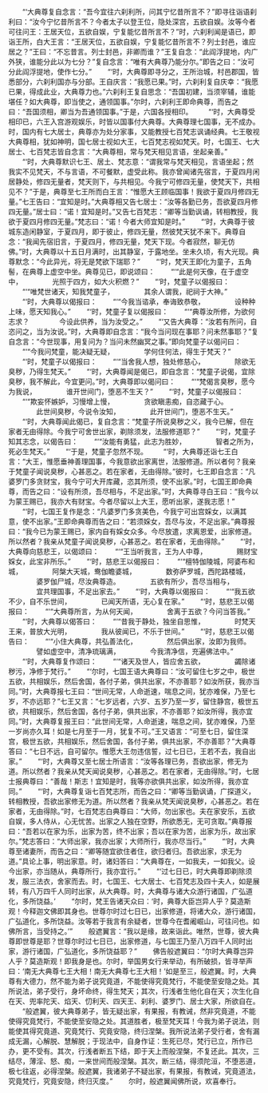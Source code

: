<!-- { "loadSidebar": true } -->
　　“‘大典尊复自念言：“吾今宜往六刹利所，问其宁忆昔所言不？”即寻往诣语刹利曰：“汝今宁忆昔所言不？今者太子以登王位，隐处深宫，五欲自娱。汝等今者可往问王：王居天位，五欲自娱，宁复能忆昔所言不？”时，六刹利闻是语已，即诣王所，白大王言：“王居天位，五欲自娱，宁复能忆昔所言不？列士封邑，谁应居之？”王曰：“不忘昔言。列士封邑，非卿而谁？”王复自念：“此阎浮提地，内广外狭，谁能分此以为七分？”复自念言：“唯有大典尊乃能分尔。”即告之曰：“汝可分此阎浮提地，使作七分。”
　　“‘时，大典尊即寻分之，王所治城，村邑郡国，皆悉部分，六刹利国亦与分部。王自庆言：“我愿已果。”时，六刹利复自庆幸：“我愿已果，得成此业，大典尊力也。”六刹利王复自思念：“吾国初建，当须宰辅，谁能堪任？如大典尊，即当使之，通领国事。”尔时，六刹利王即命典尊，而告之曰：“吾国须相，卿当为吾通领国事。”于是，六国各授相印。
　　“‘时，大典尊受相印已，六王入宫游观娱乐，时皆以国事付大典尊。大典尊理七国事，无不成办。时，国内有七大居士，典尊亦为处分家事，又能教授七百梵志讽诵经典。七王敬视大典尊相，犹如神明，国七居士视如大王，七百梵志视如梵天。时，七国王、七大居士、七百梵志皆自念言：“大典尊相，常与梵天相见言语，坐起亲善。”
　　“‘时，大典尊默识七王、居土、梵志意：“谓我常与梵天相见，言语坐起；然我实不见梵天，不与言语，不可餐默，虚受此称。我亦曾闻诸先宿言，于夏四月闲居静处，修四无量者，梵天则下，与共相见。今我宁可修四无量，使梵天下，共相见不？”于是，典尊至七王所而白王言：“惟愿大王顾临国事！我欲于夏四月修四无量。”七王告曰：“宜知是时。”大典尊相又告七居士：“汝等各勤已务，吾欲夏四月修四无量。”居士曰：“诺！宜知是时。”又告七百梵志：“卿等当勤讽诵，转相教授，我欲于夏四月修四无量。”梵志曰：“诺！今者大师宜知是时。”
　　“‘时，大典尊于彼城东造闲静室，于夏四月，即于彼止，修四无量，然彼梵天犹不来下。典尊自念：“我闻先宿旧言，于夏四月，修四无量，梵天下现。今者寂然，聊无仿佛。”时，大典尊以十五日月满时，出其静室，于露地坐。坐未久顷，有大光现。典尊默念：“今此异光，将无是梵欲下瑞耶？”
　　“‘时，梵天王即化为童子，五角髻，在典尊上虚空中坐。典尊见已，即说颂曰：
　　“‘“此是何天像，在于虚空中，
　　　　光照于四方，如大火积燃？”
　　“‘时，梵童子以偈报曰：
　　“‘“唯梵世诸天，知我梵童子，
　　　　其余人谓我，祀祠于大神。”
　　“‘时，大典尊以偈报曰：
　　“‘“今我当谘承，奉诲致恭敬，
　　　　设种种上味，愿天知我心。”
　　“‘时，梵童子复以偈报曰：
　　“‘“典尊汝所修，为欲何志求？
　　　　今设此供养，当为汝受之。”
　　“‘又告大典尊：“汝若有所问，自恣问之，当为汝说。”时，大典尊即自念言：“我今当问现在事耶？问未然事耶？”复自念言：“今世现事，用复问为？当问未然幽冥之事。”即向梵童子以偈问曰：
　　“‘“今我问梵童，能决疑无疑，
　　　　学何住何法，得生于梵天？”
　　“‘时，梵童子以偈报曰：
　　“‘“当舍我人想，独处修慈心，
　　　　除欲无臭秽，乃得生梵天。”
　　“‘时，大典尊闻是偈已，即自念言：“梵童子说偈，宜除臭秽，我不解此，今宜更问。”时，大典尊即以偈问曰：
　　“‘“梵偈言臭秽，愿今为我说，
　　　　谁开世间门，堕恶不生天？”
　　“‘时，梵童子以偈报曰：
　　“‘“欺妄怀嫉妒，习慢增上慢，
　　　　贪欲瞋恚痴，自恣藏于心。
　　　　此世间臭秽，今说令汝知，
　　　　此开世间门，堕恶不生天。”
　　“‘时，大典尊闻此偈已，复自念言：“梵童子所说臭秽之义，我今已解，但在家者无由得除。今我宁可舍世出家，剃除须发，法服修道耶？”
　　“‘时，梵童子知其志念，以偈告曰：
　　“‘“汝能有勇猛，此志为胜妙，
　　　　智者之所为，死必生梵天。”
　　“‘于是，梵童子忽然不现。
　　“‘时，大典尊还诣七王白言：“大王，惟愿垂神善理国事，今我意欲出家离世，法服修道。所以者何？我亲于梵童子闻说臭秽，心甚恶之。若在家者，无由得除。”彼时，七王即自念言：“凡婆罗门多贪财宝，我今宁可大开库藏，恣其所须，使不出家。”时，七国王即命典尊，而告之曰：“设有所须，吾尽相与，不足出家。”时，大典尊寻白王曰：“我今以为蒙王赐已，我亦大有财宝。今者尽留以上大王，愿听出家，遂我志愿！”
　　“‘时，七国王复作是念：“凡婆罗门多贪美色，今我宁可出宫婇女，以满其意，使不出家。”王即命典尊而告之曰：“若须婇女，吾尽与汝，不足出家。”典尊报曰：“我今已为蒙王赐已，家内自有婇女众多。今尽放遣，求离恩爱，出家修道。所以然者？我亲从梵童子闻说臭秽，心甚恶之。若在家者，无由得除。”
　　“‘时，大典尊向慈悲王，以偈颂曰：
　　“‘“王当听我言，王为人中尊，
　　　　赐财宝婇女，此宝非所乐。”
　　“‘时，慈悲王以偈报曰：
　　“‘“檀特伽陵城，阿婆布和城，
　　　　阿槃大天城，鸯伽瞻婆城，
　　　　数弥萨罗城，西陀路楼城，
　　　　婆罗伽尸城，尽汝典尊造。
　　　　五欲有所少，吾尽当相与，
　　　　宜共理国事，不足出家去。”
　　“‘时，大典尊以偈报曰：
　　“‘“我五欲不少，自不乐世间，
　　　　已闻天所语，无心复在家。”
　　“‘时，慈悲王以偈报曰：
　　“‘“大典尊所言，为从何天闻，
　　　　舍离于五欲？今问当答我。”
　　“‘时，大典尊以偈答曰：
　　“‘“昔我于静处，独坐自思惟，
　　　　时梵天王来，普放大光明，
　　　　我从彼闻已，不乐于世间。”
　　“‘时，慈悲王以偈告曰：
　　“‘“小住大典尊，共弘善法化，
　　　　然后俱出家，汝即为我师。
　　　　譬如虚空中，清净琉璃满，
　　　　今我清净信，充遍佛法中。”
　　“‘时，大典尊复作颂曰：
　　“‘“诸天及世人，皆应舍五欲，
　　　　蠲除诸秽污，净修于梵行。”
　　“‘尔时，七国王语大典尊曰：“汝可留住七岁之中，极世五欲，共相娱乐，然后舍国，各付子弟，俱共出家，不亦善耶？如汝所获，我亦当同。”时，大典尊报七王曰：“世间无常，人命逝速，喘息之间，犹亦难保，乃至七岁，不亦远耶？”七王又言：“七岁远者，六岁、五岁乃至一岁，留住静宫，极世五欲，共相娱乐，然后舍国，各付子弟，俱共出家，不亦善耶？如汝所得，我亦宜同。”时，大典尊复报王曰：“此世间无常，人命逝速，喘息之间，犹亦难保，乃至一岁尚亦久耳！如是七月至于一月，犹复不可。”王又语言：“可至七日，留住深宫，极世五欲，共相娱乐，然后舍国，各付子弟，俱共出家，不亦善耶？”大典尊答曰：“七日不远，自可留尔。惟愿大王勿违信誓，过七日已，王若不去，我自出家。”
　　“‘时，大典尊又至七居士所语言：“汝等各理已务，吾欲出家，修无为道。所以然者？我亲从梵天闻说臭秽，心甚恶之。若在家者，无由得除。”时，七居士报典尊曰：“善哉！斯志！宜知是时，我等亦欲俱共出家，如汝所得，我亦宜同。”
　　“‘时，大典尊复诣七百梵志所，而告之曰：“卿等当勤讽诵，广探道义，转相教授，吾欲出家修无为道。所以然者？我亲从梵天闻说臭秽，心甚恶之。若在家者，无由得除。”时，七百梵志白典尊曰：“大师，勿出家也。夫在家安乐，五欲自娱，多人侍从，心无忧苦。出家之人独在空野，所欲悉无，无可贪取。”典尊报曰：“吾若以在家为乐，出家为苦，终不出家；吾以在家为苦，出家为乐，故出家尔。”梵志答曰：“大师出家，我亦出家；大师所行，我亦尽当行。”
　　“‘时，大典尊至诸妻所，而告之曰：“卿等随宜欲住者住，欲归者归。吾欲出家，求无为道。”具论上事，明出家意。时，诸妇答曰：“大典尊在，一如我夫，一如我父。设今出家，亦当随从，典尊所行，我亦宜行。”
　　“‘过七日已，时大典尊即剃除须发，服三法衣，舍家而去。时，七国王、七大居士、七百梵志及四十夫人，如是展转，有八万四千人同时出家，从大典尊。时，大典尊与诸大众游行诸国，广弘道化，多所饶益。’
　　“尔时，梵王告诸天众曰：‘时，典尊大臣岂异人乎？莫造斯观！今释迦文佛即其身也。世尊尔时过七日已，出家修道，将诸大众，游行诸国，广弘道化，多所饶益。汝等若于我言有余疑者，世尊今在耆阇崛山，可往问也。如佛所言，当受持之。’”
　　般遮翼言：“我以是缘，故来诣此。唯然，世尊，彼大典尊即世尊是耶？世尊尔时过七日已，出家修道，与七国王乃至八万四千人同时出家，游行诸国，广弘道化，多所饶益耶？”
　　佛告般遮翼曰：“尔时大典尊岂异人乎？莫造斯观！即我身是也。尔时，举国男女行来举动，有所破损，皆寻举声曰：‘南无大典尊七王大相！南无大典尊七王大相！’如是至三，般遮翼。时，大典尊有大德力，然不能为弟子说究竟道，不能使得究竟梵行，不能使至安隐之处。其所说法，弟子受行，身坏命终，得生梵天；其次，行浅者生他化自在天；次生化自在天、兜率陀天、焰天、忉利天、四天王、刹利、婆罗门、居士大家，所欲自在。
　　“般遮翼，彼大典尊弟子，皆无疑出家，有果报，有教诫，然非究竟道，不能使得究竟梵行，不能使至安隐之处。其道胜者，极至梵天耳！今我为弟子说法，则能使其得究竟道、究竟梵行、究竟安隐，终归涅槃。我所说法弟子受行者，舍有漏成无漏，心解脱、慧解脱；于现法中，自身作证：生死已尽，梵行已立，所作已办，更不受有。其次，行浅者断五下结，即于天上而般涅槃，不复还此。其次，三结尽，薄淫、怒、痴，一来世间而般涅槃。其次，断三结，得须陀洹，不堕恶道，极七往返，必得涅槃。般遮翼，我诸弟子不疑出家，有果报，有教诫，究竟道法，究竟梵行，究竟安隐，终归灭度。”
　　尔时，般遮翼闻佛所说，欢喜奉行。
